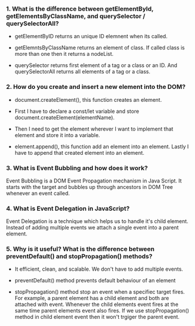 ### 1. What is the difference between getElementById, getElementsByClassName, and querySelector / querySelectorAll?

- getElementByID returns an unique ID elemnent when its called.

- getElemntsByClassName returns an element of class. If called class is more
  than one then it returns a nodeList.

- querySelector returns first element of a tag or a class or an ID. And
  querySelectorAll returns all elements of a tag or a class.

### 2. How do you create and insert a new element into the DOM?

- document.createElement(), this function creates an element.

- First I have to declare a const/let variable and store
  document.createElement(elementName).

- Then I need to get the element wherever I want to implement that element and
  store it into a variable.

- element.append(), this function add an element into an element. Lastly I have
  to append that created element into an element.

### 3. What is Event Bubbling and how does it work?

Event Bubbling is a DOM Event Propagation mechanism in Java Script. It starts
with the target and bubbles up through ancestors in DOM Tree whenever an event
called.

### 4. What is Event Delegation in JavaScript?

Event Delegation is a technique which helps us to handle it's child element.
Instead of adding multiple events we attach a single event into a parent
element.

### 5. Why is it useful? What is the difference between preventDefault() and stopPropagation() methods?

- It efficient, clean, and scalable. We don't have to add multiple events.

- preventDefault() method prevents default behaviour of an element

- stopPropagation() method stop an event when a specifiec target fires. For
  example, a parent element has a child element and both are attached with
  event. Whenever the child elements event fires at the same time parent
  elements event also fires. If we use stopPropagation() method in child element
  event then it won't trgiger the parent event.
